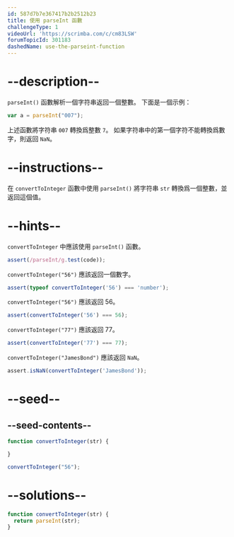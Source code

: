 ```yaml
---
id: 587d7b7e367417b2b2512b23
title: 使用 parseInt 函數
challengeType: 1
videoUrl: 'https://scrimba.com/c/cm83LSW'
forumTopicId: 301183
dashedName: use-the-parseint-function
---
```


# --description--

`parseInt()` 函數解析一個字符串返回一個整數。 下面是一個示例：

```js
var a = parseInt("007");
```

上述函數將字符串 `007` 轉換爲整數 `7`。 如果字符串中的第一個字符不能轉換爲數字，則返回 `NaN`。

# --instructions--

在 `convertToInteger` 函數中使用 `parseInt()` 將字符串 `str` 轉換爲一個整數，並返回這個值。

# --hints--

`convertToInteger` 中應該使用 `parseInt()` 函數。

```js
assert(/parseInt/g.test(code));
```

`convertToInteger("56")` 應該返回一個數字。

```js
assert(typeof convertToInteger('56') === 'number');
```

`convertToInteger("56")` 應該返回 56。

```js
assert(convertToInteger('56') === 56);
```

`convertToInteger("77")` 應該返回 77。

```js
assert(convertToInteger('77') === 77);
```

`convertToInteger("JamesBond")` 應該返回 `NaN`。

```js
assert.isNaN(convertToInteger('JamesBond'));
```

# --seed--

## --seed-contents--

```js
function convertToInteger(str) {

}

convertToInteger("56");
```

# --solutions--

```js
function convertToInteger(str) {
  return parseInt(str);
}
```
